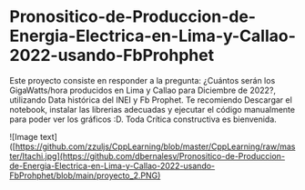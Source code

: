 # Pronositico-de-Produccion-de-Energia-Electrica-en-Lima-y-Callao-2022-usando-FbProhphet
Este proyecto consiste en responder a la pregunta: ¿Cuántos serán los GigaWatts/hora producidos en Lima y Callao para Diciembre de 2022?, utilizando Data histórica del INEI y Fb Prophet.
Te recomiendo Descargar el notebook, instalar las librerias adecuadas y ejecutar el código manualmente para poder ver los gráficos :D.
Toda Crítica constructiva es bienvenida.

![Image text]([https://github.com/zzuljs/CppLearning/blob/master/CppLearning/raw/master/Itachi.jpg](https://github.com/dbernalesv/Pronositico-de-Produccion-de-Energia-Electrica-en-Lima-y-Callao-2022-usando-FbProhphet/blob/main/proyecto_2.PNG)
